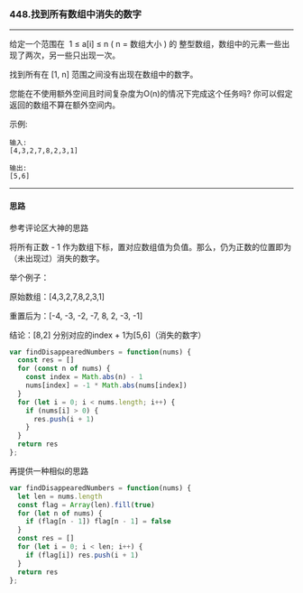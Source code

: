 ### 448.找到所有数组中消失的数字

---

给定一个范围在  1 ≤ a[i] ≤ n ( n = 数组大小 ) 的 整型数组，数组中的元素一些出现了两次，另一些只出现一次。

找到所有在 [1, n] 范围之间没有出现在数组中的数字。

您能在不使用额外空间且时间复杂度为O(n)的情况下完成这个任务吗? 你可以假定返回的数组不算在额外空间内。

示例:
```
输入:
[4,3,2,7,8,2,3,1]

输出:
[5,6]
```
---

#### 思路

参考评论区大神的思路

将所有正数 - 1 作为数组下标，置对应数组值为负值。那么，仍为正数的位置即为（未出现过）消失的数字。

举个例子：

原始数组：[4,3,2,7,8,2,3,1]

重置后为：[-4, -3, -2, -7, 8, 2, -3, -1]

结论：[8,2] 分别对应的index + 1为[5,6]（消失的数字）

``` js
var findDisappearedNumbers = function(nums) {
  const res = []
  for (const n of nums) {
    const index = Math.abs(n) - 1
    nums[index] = -1 * Math.abs(nums[index])
  }
  for (let i = 0; i < nums.length; i++) {
    if (nums[i] > 0) {
      res.push(i + 1)
    }
  }
  return res
};
```

再提供一种相似的思路

``` js
var findDisappearedNumbers = function(nums) {
  let len = nums.length
  const flag = Array(len).fill(true)
  for (let n of nums) {
    if (flag[n - 1]) flag[n - 1] = false
  }
  const res = []
  for (let i = 0; i < len; i++) {
    if (flag[i]) res.push(i + 1)
  }
  return res
};
```

